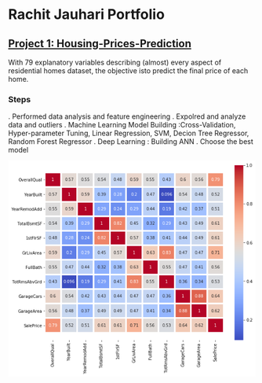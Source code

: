 # Rachit Jauhari Portfolio

## [Project 1: Housing-Prices-Prediction](https://github.com/rachitj/Housing-Prices-Prediction)
With 79 explanatory variables describing (almost) every aspect of residential homes dataset, the objective isto predict the final price of each home.
### Steps
. Performed data analysis and feature engineering
. Expolred and analyze data and outliers
. Machine Learning Model Building :Cross-Validation, Hyper-parameter Tuning, Linear Regression, SVM, Decion Tree Regressor, Random Forest Regressor
. Deep Learning : Building ANN
. Choose the best model 

![](/housingPrices_corelation.png)

